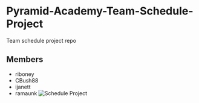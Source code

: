 # Pyramid-Academy-Team-Schedule-Project
Team schedule project repo

## Members
- riboney
- CBush88
- ijanett
- ramaunk
![Schedule Project](https://user-images.githubusercontent.com/109172533/186980121-54c9e4e4-39a6-4fa1-b873-b8ab41dbb5e5.png)
